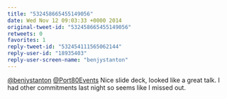 ```yaml
---
title: "532458665455149056"
date: Wed Nov 12 09:03:33 +0000 2014
original-tweet-id: "532458665455149056"
retweets: 0
favorites: 1
reply-tweet-id: "532454111565062144"
reply-user-id: "18935403"
reply-user-screen-name: "benjystanton"
---
```

<a href="https://twitter.com/benjystanton">@benjystanton</a> <a href="https://twitter.com/Port80Events">@Port80Events</a> Nice slide deck, looked like a great talk. I had other commitments last night so seems like I missed out.
